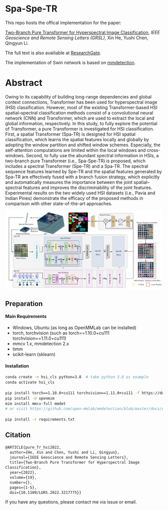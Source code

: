 # Spa-Spe-TR

This repo hosts the offical implementation for the paper: 

[Two-Branch Pure Transformer for Hyperspectral Image Classification](https://ieeexplore.ieee.org/document/9944197), *IEEE Geoscience and Remote Sensing Letters (GRSL)*, Xin He, Yushi Chen, Qingyun Li.

The full text is also availiable at [ResearchGate](https://www.researchgate.net/publication/365271424_Two-Branch_Pure_Transformer_for_Hyperspectral_Image_Classification).



The implementation of Swin network is based on [mmdetection](https://github.com/open-mmlab/mmdetection).



# Abstract

Owing to its capability of building long-range dependencies and global  context connections, Transformer has been used for hyperspectral image  (HSI) classification. However, most of the existing Transformer-based  HSI spatial–spectral classification methods consist of a convolutional  neural network (CNN) and Transformer, which are used to extract the  local and global information, respectively. In this study, to fully  explore the potential of Transformer, a pure Transformer is investigated for HSI classification. First, a spatial Transformer (Spa-TR) is  designed for HSI spatial classification, which learns the spatial  features locally and globally by adopting the window partition and  shifted window schemes. Especially, the self-attention computations are  limited within the local windows and cross-windows. Second, to fully use the abundant spectral information in HSIs, a two-branch pure  Transformer (i.e., Spa-Spe-TR) is proposed, which includes a spectral  Transformer (Spe-TR) and a Spa-TR. The spectral sequence features  learned by Spe-TR and the spatial features generated by Spa-TR are  effectively fused with a branch fusion strategy, which explicitly and  automatically measures the importance between the joint spatial–spectral features and improves the discriminability of the joint features.  Experimental results on the two widely used HSI datasets (i.e., Pavia  and Indian Pines) demonstrate the efficacy of the proposed methods in  comparison with other state-of-the-art approaches.

![Spa-Spe-TR](./Spa-Spe-TR.png)



## Preparation

#### Main Requirements

- Windows, Ubuntu (as long as OpenMMLab can be installed)
- torch, torchvision (such as torch==1.10.0+cu111 torchvision==1.11.0+cu111)
- mmcv 1.x, mmdetection 2.x
- timm
- scikit-learn (sklearn)



#### Installation

```bash
conda create -n hsi_cls python=3.8  # take python 3.8 as example
conda activate hsi_cls

pip install torch==1.10.0+cu111 torchvision==1.11.0+cu111 -f https://download.pytorch.org/whl/cu111/torch_stable.html
pip install -U openmim
mim install mmcv-full mmdet
# or visit https://github.com/open-mmlab/mmdetection/blob/master/docs/en/get_started.md/#Installation

pip install -r requirements.txt
```



## Citation

```
@ARTICLE{pure_Tr_hsi2022,
  author={He, Xin and Chen, Yushi and Li, Qingyun},
  journal={IEEE Geoscience and Remote Sensing Letters}, 
  title={Two-Branch Pure Transformer for Hyperspectral Image Classification}, 
  year={2022},
  volume={19},
  number={},
  pages={1-5},
  doi={10.1109/LGRS.2022.3217775}}
```

If you have any questions, please contact me via issue or email.
